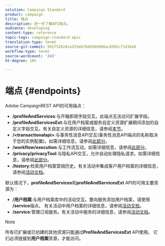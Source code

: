 ```yaml
---
solution: Campaign Standard
product: campaign
title: 端点
description: 进一步了解API端点。
audience: developing
content-type: reference
topic-tags: campaign-standard-apis
translation-type: tm+mt
source-git-commit: 501f52624ce253eb7b0d36d908ac8502cf1d3b48
workflow-type: tm+mt
source-wordcount: '243'
ht-degree: 10%

---
```



# 端点 {#endpoints}

Adobe CampaignREST API的可用端点：

* **/profileAndServices**:与开箱即用字段交互。此端点无法访问扩展字段。
* **/profileAndServicesExt**:与在用户档案或服务自定义资源扩展期间添加的自定义字段交互。有关自定义资源的详细信息，请参阅[本节](../../api/using/custom-resources.md)。
* **/&lt;transactionalapi>**:与事务性消息API交互(事务性消息API端点的名称取决于您的实例配置)。如需详细信息，请参阅[此部分](../../api/using/managing-transactional-messages.md)。
* **/workflow/execution**:与工作流互动。如需详细信息，请参阅[此部分](../../api/using/controlling-a-workflow.md)。
* **/privacy/privacyTool**:与隐私API交互，允许自动处理隐私请求。如需详细信息，请参阅[此部分](../../api/using/creating-a-privacy-request.md)。
* **/history**:检索用户档案营销历史。有关活动中集成客户用户档案的详细信息，请参阅[活动文档](https://helpx.adobe.com/campaign/standard/audiences/using/integrated-customer-profile.html)。

默认情况下，**profileAndServices**&#x200B;和&#x200B;**profileAndServicesExt** API的可用主要资源为：

* **/用户档案**:与用户档案库中的活动交互。要向服务添加用户档案，请使用&#x200B;**/service**&#x200B;端点。 有关活动中用户档案的详细信息，请参阅[活动文档](https://helpx.adobe.com/campaign/standard/audiences/using/about-profiles.html)。
* **/service**:管理订阅服务。有关活动中服务的详细信息，请参阅[活动文档](https://helpx.adobe.com/campaign/standard/audiences/using/creating-a-service.html)。

>[!NOTE]
>
>所有已扩展或已创建的其他资源只能通过&#x200B;**ProfileAndServicesExt** API使用。 它们必须链接到&#x200B;**用户档案**&#x200B;资源，才能访问。
